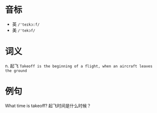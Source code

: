 # 音标

- 英 `/'teɪkɔ:f/`
- 美 `/'tekɔf/`

# 词义

n. 起飞
`Takeoff is the beginning of a flight, when an aircraft leaves the ground`

# 例句

What time is takeoff?
起飞时间是什么时候？


